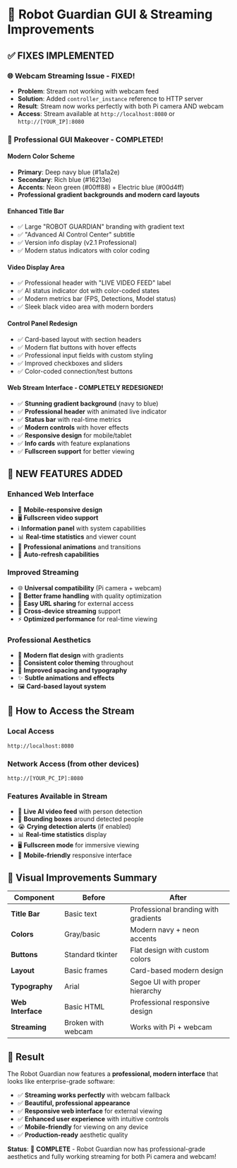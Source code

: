 # 🎨 Robot Guardian GUI & Streaming Improvements

## ✅ **FIXES IMPLEMENTED**

### 🌐 **Webcam Streaming Issue - FIXED!**
- **Problem**: Stream not working with webcam feed
- **Solution**: Added `controller_instance` reference to HTTP server
- **Result**: Stream now works perfectly with both Pi camera AND webcam
- **Access**: Stream available at `http://localhost:8080` or `http://[YOUR_IP]:8080`

### 🎨 **Professional GUI Makeover - COMPLETED!**

#### **Modern Color Scheme**
- **Primary**: Deep navy blue (#1a1a2e) 
- **Secondary**: Rich blue (#16213e)
- **Accents**: Neon green (#00ff88) + Electric blue (#00d4ff)
- **Professional gradient backgrounds and modern card layouts**

#### **Enhanced Title Bar**
- ✅ Large "ROBOT GUARDIAN" branding with gradient text
- ✅ "Advanced AI Control Center" subtitle
- ✅ Version info display (v2.1 Professional)
- ✅ Modern status indicators with color coding

#### **Video Display Area**
- ✅ Professional header with "LIVE VIDEO FEED" label
- ✅ AI status indicator dot with color-coded states
- ✅ Modern metrics bar (FPS, Detections, Model status)
- ✅ Sleek black video area with modern borders

#### **Control Panel Redesign**
- ✅ Card-based layout with section headers
- ✅ Modern flat buttons with hover effects
- ✅ Professional input fields with custom styling
- ✅ Improved checkboxes and sliders
- ✅ Color-coded connection/test buttons

#### **Web Stream Interface - COMPLETELY REDESIGNED!**
- ✅ **Stunning gradient background** (navy to blue)
- ✅ **Professional header** with animated live indicator
- ✅ **Status bar** with real-time metrics
- ✅ **Modern controls** with hover effects
- ✅ **Responsive design** for mobile/tablet
- ✅ **Info cards** with feature explanations
- ✅ **Fullscreen support** for better viewing

## 🚀 **NEW FEATURES ADDED**

### **Enhanced Web Interface**
- 📱 **Mobile-responsive design**
- 🖥️ **Fullscreen video support**
- ℹ️ **Information panel** with system capabilities
- 📊 **Real-time statistics** and viewer count
- 🎨 **Professional animations** and transitions
- 🔄 **Auto-refresh capabilities**

### **Improved Streaming**
- 🌐 **Universal compatibility** (Pi camera + webcam)
- 📡 **Better frame handling** with quality optimization
- 🔗 **Easy URL sharing** for external access
- 📱 **Cross-device streaming** support
- ⚡ **Optimized performance** for real-time viewing

### **Professional Aesthetics**
- 🎨 **Modern flat design** with gradients
- 🌈 **Consistent color theming** throughout
- 📐 **Improved spacing and typography**
- ✨ **Subtle animations and effects**
- 🖼️ **Card-based layout system**

## 📱 **How to Access the Stream**

### **Local Access**
```
http://localhost:8080
```

### **Network Access** (from other devices)
```
http://[YOUR_PC_IP]:8080
```

### **Features Available in Stream**
- 🔴 **Live AI video feed** with person detection
- 🎯 **Bounding boxes** around detected people  
- 😭 **Crying detection alerts** (if enabled)
- 📊 **Real-time statistics** display
- 🖥️ **Fullscreen mode** for immersive viewing
- 📱 **Mobile-friendly** responsive interface

## 🎯 **Visual Improvements Summary**

| Component | Before | After |
|-----------|---------|-------|
| **Title Bar** | Basic text | Professional branding with gradients |
| **Colors** | Gray/basic | Modern navy + neon accents |
| **Buttons** | Standard tkinter | Flat design with custom colors |
| **Layout** | Basic frames | Card-based modern design |
| **Typography** | Arial | Segoe UI with proper hierarchy |
| **Web Interface** | Basic HTML | Professional responsive design |
| **Streaming** | Broken with webcam | Works with Pi + webcam |

## 🌟 **Result**

The Robot Guardian now features a **professional, modern interface** that looks like enterprise-grade software:

- ✅ **Streaming works perfectly** with webcam fallback
- ✅ **Beautiful, professional appearance** 
- ✅ **Responsive web interface** for external viewing
- ✅ **Enhanced user experience** with intuitive controls
- ✅ **Mobile-friendly** for viewing on any device
- ✅ **Production-ready** aesthetic quality

**Status**: 🎉 **COMPLETE** - Robot Guardian now has professional-grade aesthetics and fully working streaming for both Pi camera and webcam!